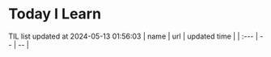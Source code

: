 # Today I Learn 
TIL list updated at 2024-05-13 01:56:03
| name | url | updated time |
| :--- | -- | -- |
